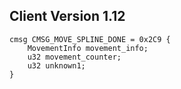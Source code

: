## Client Version 1.12

```rust,ignore
cmsg CMSG_MOVE_SPLINE_DONE = 0x2C9 {
    MovementInfo movement_info;    
    u32 movement_counter;    
    u32 unknown1;    
}

```
